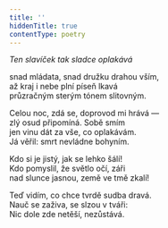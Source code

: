 ```yaml
---
title: ''
hiddenTitle: true
contentType: poetry
---
```


<section>

_Ten slavíček tak sladce oplakává_

snad mládata, snad družku drahou vším,  
až kraj i nebe plní píseň lkavá  
průzračným sterým tónem slitovným.

</section>

<section>

Celou noc, zdá se, doprovod mi hrává —  
zlý osud připomíná. Sobě smím  
jen vinu dát za vše, co oplakávám.  
Já věřil: smrt nevládne bohyním.

</section>

<section>

Kdo si je jistý, jak se lehko šálí!  
Kdo pomyslil, že světlo očí, záři  
nad slunce jasnou, země ve tmě zkalí!

</section>

<section>

Teď vidím, co chce tvrdě sudba dravá.  
Nauč se zaživa, se slzou v tváři:  
Nic dole zde netěší, nezůstává.

</section>
